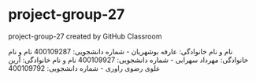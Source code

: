 # project-group-27
project-group-27 created by GitHub Classroom

نام و نام خانوادگی: عارفه بوشهریان - شماره دانشجویی: 400109287
نام و نام خانوادگی: مهرداد سهرابی - شماره دانشجویی: 400109927
نام و نام خانوادگی: آرین علوی رضوی راوری - شماره دانشجویی: 400109792
